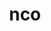 ---
title: "nco"
layout: cache
categories: [package, develop-2023-11-05]
meta: {"versions": ["5.1.6"], "compilers": ["cce@=15.0.1", "gcc@=11.4.0", "gcc@=9.4.0", "oneapi@=2023.2.0"], "oss": ["rhel8", "ubuntu20.04"], "platforms": ["linux"], "targets": ["neoverse_v1", "ppc64le", "x86_64_v3", "zen4"], "stacks": ["e4s", "e4s-cray-rhel", "e4s-neoverse_v1", "e4s-oneapi", "e4s-power", "root"], "num_specs": 5, "num_specs_by_stack": {"root": 5, "e4s-cray-rhel": 1, "e4s-neoverse_v1": 1, "e4s-power": 1, "e4s": 1, "e4s-oneapi": 1}}
spec_details: [{"hash": "2u7nji6wtybomecncnniyv5qs7bkcdgd", "compiler": "cce@=15.0.1", "versions": ["5.1.6"], "os": "rhel8", "platform": "linux", "target": "zen4", "variants": ["build_system=autotools", "~doc"], "stacks": ["root", "e4s-cray-rhel"], "size": "-", "tarball": "https://binaries.spack.io/releases/develop-2023-11-05/build_cache/linux-rhel8-zen4/cce-15.0.1/nco-5.1.6/linux-rhel8-zen4-cce-15.0.1-nco-5.1.6-2u7nji6wtybomecncnniyv5qs7bkcdgd.spack"}, {"hash": "g65cgghuesw42vbinuv6ihiz7ywrajk3", "compiler": "gcc@=11.4.0", "versions": ["5.1.6"], "os": "ubuntu20.04", "platform": "linux", "target": "neoverse_v1", "variants": ["build_system=autotools", "~doc"], "stacks": ["root", "e4s-neoverse_v1"], "size": "-", "tarball": "https://binaries.spack.io/releases/develop-2023-11-05/build_cache/linux-ubuntu20.04-neoverse_v1/gcc-11.4.0/nco-5.1.6/linux-ubuntu20.04-neoverse_v1-gcc-11.4.0-nco-5.1.6-g65cgghuesw42vbinuv6ihiz7ywrajk3.spack"}, {"hash": "h5yamzlhcp2zx542zf3cy2lwkyqn7kty", "compiler": "gcc@=9.4.0", "versions": ["5.1.6"], "os": "ubuntu20.04", "platform": "linux", "target": "ppc64le", "variants": ["build_system=autotools", "~doc"], "stacks": ["root", "e4s-power"], "size": "-", "tarball": "https://binaries.spack.io/releases/develop-2023-11-05/build_cache/linux-ubuntu20.04-ppc64le/gcc-9.4.0/nco-5.1.6/linux-ubuntu20.04-ppc64le-gcc-9.4.0-nco-5.1.6-h5yamzlhcp2zx542zf3cy2lwkyqn7kty.spack"}, {"hash": "zrpsvlnvir76fve4tti2e3bnetevvnm2", "compiler": "gcc@=11.4.0", "versions": ["5.1.6"], "os": "ubuntu20.04", "platform": "linux", "target": "x86_64_v3", "variants": ["build_system=autotools", "~doc"], "stacks": ["e4s", "root"], "size": "-", "tarball": "https://binaries.spack.io/releases/develop-2023-11-05/build_cache/linux-ubuntu20.04-x86_64_v3/gcc-11.4.0/nco-5.1.6/linux-ubuntu20.04-x86_64_v3-gcc-11.4.0-nco-5.1.6-zrpsvlnvir76fve4tti2e3bnetevvnm2.spack"}, {"hash": "gneb3ttn3lud3xzc6x67uui3w7wu7vpl", "compiler": "oneapi@=2023.2.0", "versions": ["5.1.6"], "os": "ubuntu20.04", "platform": "linux", "target": "x86_64_v3", "variants": ["build_system=autotools", "~doc"], "stacks": ["e4s-oneapi", "root"], "size": "-", "tarball": "https://binaries.spack.io/releases/develop-2023-11-05/build_cache/linux-ubuntu20.04-x86_64_v3/oneapi-2023.2.0/nco-5.1.6/linux-ubuntu20.04-x86_64_v3-oneapi-2023.2.0-nco-5.1.6-gneb3ttn3lud3xzc6x67uui3w7wu7vpl.spack"}]
---